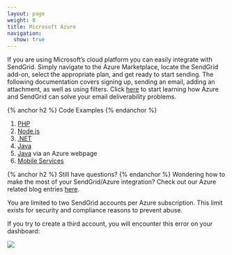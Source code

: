 ```yaml
---
layout: page
weight: 0
title: Microsoft Azure
navigation:
  show: true
---
```


If you are using Microsoft’s cloud platform you can easily integrate with SendGrid. Simply navigate to the Azure Marketplace, locate the SendGrid add-on, select the appropriate plan, and get ready to start sending. The following documentation covers signing up, sending an email, adding an attachment, as well as using filters. Click [here](http://azure.microsoft.com/en-us/documentation/articles/sendgrid-dotnet-how-to-send-email/) to start learning how Azure and SendGrid can solve your email deliverability problems.

{% anchor h2 %}	Code Examples
{% endanchor %}	
1. [PHP](http://azure.microsoft.com/en-us/documentation/articles/store-sendgrid-php-how-to-send-email/)
2. [Node.js](http://azure.microsoft.com/en-us/documentation/articles/store-sendgrid-nodejs-how-to-send-email/)
3. [.NET](http://azure.microsoft.com/en-us/documentation/articles/sendgrid-dotnet-how-to-send-email/)
4. [Java](http://azure.microsoft.com/en-us/documentation/articles/store-sendgrid-java-how-to-send-email/)
5. [Java]({{root_url}}/Integrate/Tutorials/WindowsAzure.html) via an Azure webpage
6. [Mobile Services](http://azure.microsoft.com/en-us/documentation/articles/store-sendgrid-mobile-services-send-email-scripts/)

{% anchor h2 %}	Still have questions?
{% endanchor %}	Wondering how to make the most of your SendGrid/Azure integration? Check out our Azure related blog entries [here]({{site.blog_url}}/?s=Azure&submit=).

You are limited to two SendGrid accounts per Azure subscription. This limit exists for security and compliance reasons to prevent abuse.

If you try to create a third account, you will encounter this error on your dashboard:

![]({{root_url}}/images/azure_account_error.png)
